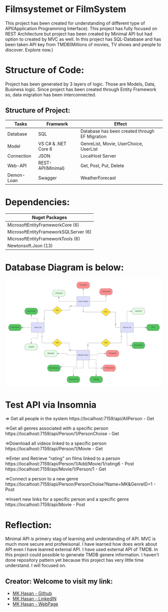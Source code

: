 # Filmsystemet or FilmSystem
This project has been created for understanding of different type of API(Application Programming Interface). This project has fully focused on REST Architecture but project has been created by Minimal API but had option to created by MVC as well. 
In this project has SQL-Database and has been taken API key from TMDB(Millions of movies, TV shows and people to discover. Explore now.)

# Structure of Code:
Project has been generated by 3 layers of logic. Those are Models, Data, Business logic. Since project has been created through Entity Framework so, data migration has been interconnected.

## Structure of Project:
|   Tasks     |   Framwork    |  Effect  |
|-----|--------|-------|
|Database |   SQL   | Database has been created through EF Migration
|Model | VS C# & .NET Core 6   | GenreList, Movie, UserChoice, UserList
|Connection |  JSON   |  LocalHost Server
|Web-API |    REST-API(Minimal)     |  Get, Post, Put, Delete
|Demon-Loan |    Swagger     |  WeatherForecast

# Dependencies:
|   Nuget Packages    |
|-----|
|MicrosoftEntityFrameworkCore (6) |
|MicrosoftEntityFrameworkSQLServer (6) |
|MicrosoftEntityFrameworkTools (6) |
|Newtonsoft.Json (13) |

# Database Diagram is below:
![Database Diagram](https://github.com/chasmkhasan/FilmSystemMinimalApiSQL/blob/bc786c2422e89b88cdcdc73eae9947f14881f37c/FilmSystemMinimalApiSQL/FilmSystemDiagram.jpeg)

# Test API via Insomnia
=> Get all people in the system
https://localhost:7159/api/AllPerson - Get

=>Get all genres associated with a specific person
https://localhost:7159/api/Person/1/PersonChoise - Get

=>Download all videos linked to a specific person
https://localhost:7159/api/Person/1/Movie - Get

=>Enter and Retrieve "rating" on films linked to a person
https://localhost:7159/api/Person/1/Add/Movie/1/rating6 - Post
https://localhost:7159/api/Movie/1/Person/1 - Get

=>Connect a person to a new genre
https://localhost:7159/api/Person/PersonChoise?Name=MK&GenreID=1 - Post

=>Insert new links for a specific person and a specific genre
https://localhost:7159/api/Movie - Post

# Reflection:
Minimal API is primery stag of learning and understanding of API. MVC is much more secure and profeeisonal. I have learned how does work about API even I have leanred external API. I have used external API of TMDB. In this project could possible to generate TMDB genere information.
I haven't done repository pattern yet because this project has very little time understand. I will focused on.

## Creator: Welcome to visit my link:

- [MK Hasan - Github](https://github.com/chasmkhasan)
- [MK Hasan - LinkedIN](linkedin.com/in/md-kamrul-hasan-b72b1931)
- [MK Hasan - WebPage](chasmkhasan.github.io/Dynamic-CV/)


